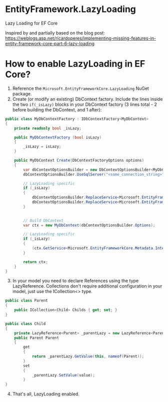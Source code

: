 # EntityFramework.LazyLoading
Lazy Loading for EF Core

Inspired by and partially based on the blog post: https://weblogs.asp.net/ricardoperes/implementing-missing-features-in-entity-framework-core-part-6-lazy-loading

# How to enable LazyLoading in EF Core?

1. Reference the `Microsoft.EntityFrameworkCore.LazyLoading` NuGet package.
2. Create (or modify an existing) DbContext factory. Include the lines inside the two `if(_isLazy)` blocks in your DbContext factory (3 lines total - 2 before building the DbContext, and 1 after):
```c#
public class MyDbContextFactory : IDbContextFactory<MyDbContext>
{
    private readonly bool _isLazy;

    public MyDbContextFactory (bool isLazy)
    {
        _isLazy = isLazy;
    }

    public MyDbContext Create(DbContextFactoryOptions options)
    {
        var dbContextOptionsBuilder = new DbContextOptionsBuilder<MyDbContext>();
        dbContextOptionsBuilder.UseSqlServer("<some_connection_string>");

        // LazyLoading specific
        if (_isLazy)
        {
            dbContextOptionsBuilder.ReplaceService<Microsoft.EntityFrameworkCore.Metadata.Internal.IEntityMaterializerSource, Microsoft.EntityFrameworkCore.LazyLoading.Internal.LazyLoadingEntityMaterializerSource<MyDbContext>>();
            dbContextOptionsBuilder.ReplaceService<Microsoft.EntityFrameworkCore.Internal.IConcurrencyDetector, Microsoft.EntityFrameworkCore.LazyLoading.Internal.ConcurrencyDetector>();
        }
            

        // Build DbContext
        var ctx = new MyDbContext(dbContextOptionsBuilder.Options);

        // LazyLoading specific
        if (_isLazy)
        {
            (ctx.GetService<Microsoft.EntityFrameworkCore.Metadata.Internal.IEntityMaterializerSource>() as Microsoft.EntityFrameworkCore.LazyLoading.Internal.LazyLoadingEntityMaterializerSource<MyDbContext>).SetDbContext(ctx);
        }

        return ctx;
    }
}
```
3. In your model you need to declare References using the type LazyReference<T>. Collections don't require additional configuration in your model, just use the ICollection<> type.
```c#
public class Parent
{
    public ICollection<Child> Childs { get; set; }
}

public class Child
{
    private LazyReference<Parent> _parentLazy = new LazyReference<Parent>();
    public Parent Parent
    {
        get
        {
            return _parentLazy.GetValue(this, nameof(Parent));
        }
        set
        {
            _parentLazy.SetValue(value);
        }
}
```
4. That's all, LazyLoading enabled.
